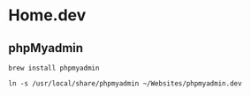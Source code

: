 # Home.dev

## phpMyadmin

```
brew install phpmyadmin
```

```
ln -s /usr/local/share/phpmyadmin ~/Websites/phpmyadmin.dev
```
